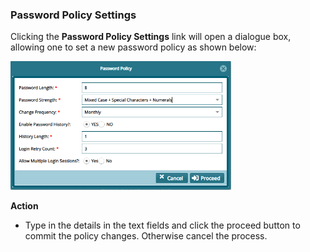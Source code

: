 ### Password Policy Settings

Clicking the **Password Policy Settings** link will open a dialogue box,
allowing one to set a new password policy as shown below:

<img  alt="password policy image" width="70%" height="auto"  class="center"  src="../media/adfd9.png">  


**Action**

-   Type in the details in the text fields and click the proceed button to
    commit the policy changes. Otherwise cancel the process.